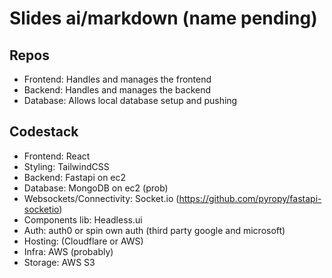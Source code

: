 # Slides ai/markdown (name pending)

## Repos 
- Frontend: Handles and manages the frontend
- Backend: Handles and manages the backend
- Database: Allows local database setup and pushing


## Codestack
- Frontend: React
- Styling: TailwindCSS
- Backend: Fastapi on ec2
- Database: MongoDB on ec2 (prob)
- Websockets/Connectivity: Socket.io (https://github.com/pyropy/fastapi-socketio)
- Components lib: Headless.ui
- Auth: auth0 or spin own auth (third party google and microsoft)
- Hosting: (Cloudflare or AWS)
- Infra: AWS (probably)
- Storage: AWS S3
  
